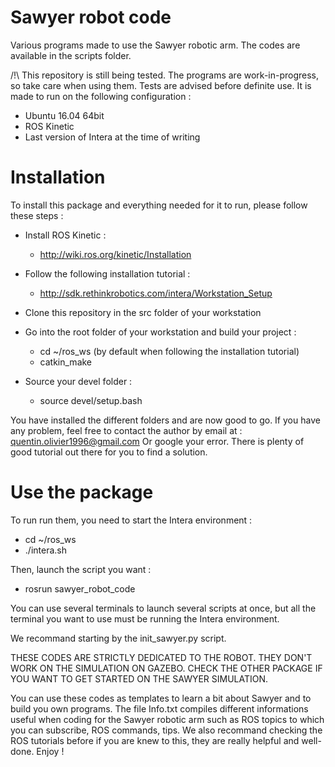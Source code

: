 # Sawyer robot code

Various programs made to use the Sawyer robotic arm. The codes are available in the scripts folder.

/!\ This repository is still being tested. The programs are work-in-progress,
    so take care when using them. Tests are advised before definite use. 
    It is made to run on the following configuration :
* Ubuntu 16.04 64bit
* ROS Kinetic
* Last version of Intera at the time of writing

# Installation 

To install this package and everything needed for it to run, please follow these steps :
* Install ROS Kinetic :
	- http://wiki.ros.org/kinetic/Installation

* Follow the following installation tutorial :
	- http://sdk.rethinkrobotics.com/intera/Workstation_Setup

* Clone this repository in the src folder of your workstation

* Go into the root folder of your workstation and build your project :
	- cd ~/ros_ws (by default when following  the installation tutorial)
	- catkin_make

* Source your devel folder :
	- source devel/setup.bash

You have installed the different folders and are now good to go. If you have any problem, feel free to contact the author by 
email at :
quentin.olivier1996@gmail.com
Or google your error. There is plenty of good tutorial out there for you to find a solution.

# Use the package

To run run them, you need to start the Intera environment :
* cd ~/ros_ws
* ./intera.sh 
	
Then, launch the script you want :
* rosrun sawyer_robot_code <desired script>

You can use several terminals to launch several scripts at once, but all the terminal you want to use must be running the Intera environment.

We recommand starting by the init_sawyer.py script.

THESE CODES ARE STRICTLY DEDICATED TO THE ROBOT.
THEY DON'T WORK ON THE SIMULATION ON GAZEBO.
CHECK THE OTHER PACKAGE IF YOU WANT TO GET STARTED ON THE SAWYER SIMULATION.

You can use these codes as templates to learn a bit about Sawyer and to build you own programs. The file Info.txt 
compiles different informations useful when coding for the Sawyer robotic arm such as ROS topics to which you can subscribe, 
ROS commands, tips. We also recommand checking the ROS tutorials before if you are knew to this, they are really helpful 
and well-done.
Enjoy !
